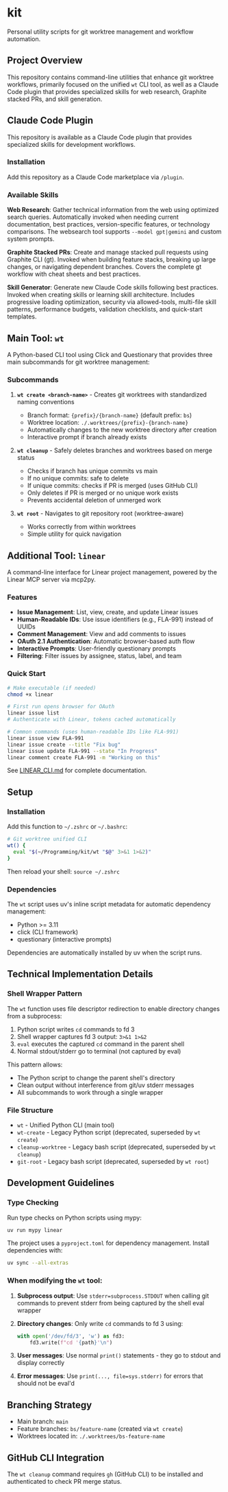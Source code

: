 # kit

Personal utility scripts for git worktree management and workflow automation.

## Project Overview

This repository contains command-line utilities that enhance git worktree workflows, primarily focused on the unified `wt` CLI tool, as well as a Claude Code plugin that provides specialized skills for web research, Graphite stacked PRs, and skill generation.

## Claude Code Plugin

This repository is available as a Claude Code plugin that provides specialized skills for development workflows.

### Installation

Add this repository as a Claude Code marketplace via `/plugin`.

### Available Skills

**Web Research**: Gather technical information from the web using optimized search queries. Automatically invoked when needing current documentation, best practices, version-specific features, or technology comparisons. The websearch tool supports `--model gpt|gemini` and custom system prompts.

**Graphite Stacked PRs**: Create and manage stacked pull requests using Graphite CLI (gt). Invoked when building feature stacks, breaking up large changes, or navigating dependent branches. Covers the complete gt workflow with cheat sheets and best practices.

**Skill Generator**: Generate new Claude Code skills following best practices. Invoked when creating skills or learning skill architecture. Includes progressive loading optimization, security via allowed-tools, multi-file skill patterns, performance budgets, validation checklists, and quick-start templates.

## Main Tool: `wt`

A Python-based CLI tool using Click and Questionary that provides three main subcommands for git worktree management:

### Subcommands

1. **`wt create <branch-name>`** - Creates git worktrees with standardized naming conventions
   - Branch format: `{prefix}/{branch-name}` (default prefix: `bs`)
   - Worktree location: `./.worktrees/{prefix}-{branch-name}`
   - Automatically changes to the new worktree directory after creation
   - Interactive prompt if branch already exists

2. **`wt cleanup`** - Safely deletes branches and worktrees based on merge status
   - Checks if branch has unique commits vs main
   - If no unique commits: safe to delete
   - If unique commits: checks if PR is merged (uses GitHub CLI)
   - Only deletes if PR is merged or no unique work exists
   - Prevents accidental deletion of unmerged work

3. **`wt root`** - Navigates to git repository root (worktree-aware)
   - Works correctly from within worktrees
   - Simple utility for quick navigation

## Additional Tool: `linear`

A command-line interface for Linear project management, powered by the Linear MCP server via mcp2py.

### Features

- **Issue Management**: List, view, create, and update Linear issues
- **Human-Readable IDs**: Use issue identifiers (e.g., FLA-991) instead of UUIDs
- **Comment Management**: View and add comments to issues
- **OAuth 2.1 Authentication**: Automatic browser-based auth flow
- **Interactive Prompts**: User-friendly questionary prompts
- **Filtering**: Filter issues by assignee, status, label, and team

### Quick Start

```bash
# Make executable (if needed)
chmod +x linear

# First run opens browser for OAuth
linear issue list
# Authenticate with Linear, tokens cached automatically

# Common commands (uses human-readable IDs like FLA-991)
linear issue view FLA-991
linear issue create --title "Fix bug"
linear issue update FLA-991 --state "In Progress"
linear comment create FLA-991 -m "Working on this"
```

See [LINEAR_CLI.md](LINEAR_CLI.md) for complete documentation.

## Setup

### Installation

Add this function to `~/.zshrc` or `~/.bashrc`:

```bash
# Git worktree unified CLI
wt() {
  eval "$(~/Programming/kit/wt "$@" 3>&1 1>&2)"
}
```

Then reload your shell: `source ~/.zshrc`

### Dependencies

The `wt` script uses uv's inline script metadata for automatic dependency management:
- Python >= 3.11
- click (CLI framework)
- questionary (interactive prompts)

Dependencies are automatically installed by uv when the script runs.

## Technical Implementation Details

### Shell Wrapper Pattern

The `wt` function uses file descriptor redirection to enable directory changes from a subprocess:

1. Python script writes `cd` commands to fd 3
2. Shell wrapper captures fd 3 output: `3>&1 1>&2`
3. `eval` executes the captured `cd` command in the parent shell
4. Normal stdout/stderr go to terminal (not captured by eval)

This pattern allows:
- The Python script to change the parent shell's directory
- Clean output without interference from git/uv stderr messages
- All subcommands to work through a single wrapper

### File Structure

- `wt` - Unified Python CLI (main tool)
- `wt-create` - Legacy Python script (deprecated, superseded by `wt create`)
- `cleanup-worktree` - Legacy bash script (deprecated, superseded by `wt cleanup`)
- `git-root` - Legacy bash script (deprecated, superseded by `wt root`)

## Development Guidelines

### Type Checking

Run type checks on Python scripts using mypy:

```bash
uv run mypy linear
```

The project uses a `pyproject.toml` for dependency management. Install dependencies with:

```bash
uv sync --all-extras
```

### When modifying the `wt` tool:

1. **Subprocess output**: Use `stderr=subprocess.STDOUT` when calling git commands to prevent stderr from being captured by the shell eval wrapper

2. **Directory changes**: Only write `cd` commands to fd 3 using:
   ```python
   with open('/dev/fd/3', 'w') as fd3:
       fd3.write(f"cd '{path}'\n")
   ```

3. **User messages**: Use normal `print()` statements - they go to stdout and display correctly

4. **Error messages**: Use `print(..., file=sys.stderr)` for errors that should not be eval'd

## Branching Strategy

- Main branch: `main`
- Feature branches: `bs/feature-name` (created via `wt create`)
- Worktrees located in: `./.worktrees/bs-feature-name`

## GitHub CLI Integration

The `wt cleanup` command requires `gh` (GitHub CLI) to be installed and authenticated to check PR merge status.
